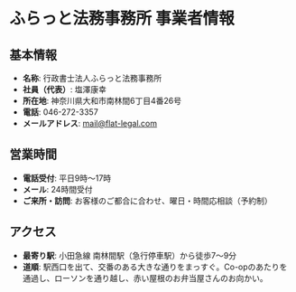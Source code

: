 # ふらっと法務事務所 事業者情報

## 基本情報
- **名称**: 行政書士法人ふらっと法務事務所
- **社員（代表）**: 塩澤康幸
- **所在地**: 神奈川県大和市南林間6丁目4番26号
- **電話**: 046-272-3357
- **メールアドレス**: mail@flat-legal.com

## 営業時間
- **電話受付**: 平日9時～17時
- **メール**: 24時間受付
- **ご来所・訪問**: お客様のご都合に合わせ、曜日・時間応相談（予約制）

## アクセス
- **最寄り駅**: 小田急線 南林間駅（急行停車駅）から徒歩7～9分
- **道順**: 駅西口を出て、交番のある大きな通りをまっすぐ。Co-opのあたりを通過し、ローソンを通り越し、赤い屋根のお弁当屋さんのお向かい。
